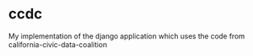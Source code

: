# ccdc
My implementation of the django application which uses the code from california-civic-data-coalition
